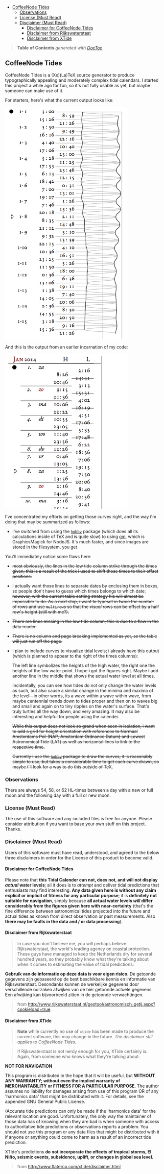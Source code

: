 

- [CoffeeNode Tides](#coffeenode-tides)
	- [Observations](#observations)
	- [License (Must Read)](#license-must-read)
	- [Disclaimer (Must Read)](#disclaimer-must-read)
		- [Disclaimer for CoffeeNode Tides](#disclaimer-for-coffeenode-tides)
		- [Disclaimer from Rijkswaterstaat](#disclaimer-from-rijkswaterstaat)
		- [Disclaimer from XTide](#disclaimer-from-xtide)

> **Table of Contents**  *generated with [DocToc](http://doctoc.herokuapp.com/)*


## CoffeeNode Tides

CoffeeNode Tides is a (Xe)(La)TeX source generator to produce typographically appealing and moderately complex
tidal calendars. I started this project a while ago for fun, so it's not fully usable as yet, but maybe
someone can make use of it.

For starters, here's what the current output looks like:

<img src='https://github.com/loveencounterflow/coffeenode-tides/raw/master/art/Screen%20Shot%202014-04-02%20at%2013.08.21.png' width=400px>

And this is the output from an earlier incarnation of my code:

<img src='https://github.com/loveencounterflow/coffeenode-tides/raw/master/art/Screen%20Shot%202014-03-20%20at%2020.47.55.png' width=400px>

I've concentrated my efforts on getting those curves right, and the way i'm doing that may be summarized as
follows:

* I've switched from using the [`hobby`](http://ftp.uni-erlangen.de/mirrors/CTAN/graphics/pgf/contrib/hobby/hobby_doc.pdf)
  package (which does all its calculations inside of TeX and is quite slow) to using [gm](https://github.com/aheckmann/gm),
  which is GraphicsMagick for NodeJS. It's much faster, and since images are stored in the filesystem, you
  get


You'll immediately notice some flaws here:

* <del>most obviously, the lines in the low tide column strike through the times given; this is a result of the
  trick i used to shift those times to their offset positions.</del>

* I actually want those lines to separate dates by enclosing them in boxes, so people don't have to guess
  which times belongs to which date; <del>however, with the current table setting strategy his will almost
  be impossible to do. As a next step, i want to typeset in twice the number of rows and use `multirow`s
  so that the *visual* rows can be offset by a half row's height (still with me?).</del>

* <del>There are lines missing in the low tide column; this is due to a flaw in the data reader.</del>

* <del>There is no column and page breaking implemented as yet, so the table will just run off the page.</del>

* I plan to include curves to visualize tidal levels; i already have this output (which is planned to appear
  to the right of the times columns):

  The left line symbolizes the heights of the high water, the right one the heights of the low water
  point. I hope i got the figures right. Maybe i add another line in the middle that shows the actual water
  level at all times.

  Incidentally, you can see how tides do not only change the water levels as such, but also cause
  a similar change in the minima and maxima of the level—in other words, its a wave within a wave within
  wave, from maybe centennial trends down to tides proper and then on to waves big and small and again on to tiny
  ripples on the water's surface. That's truly turtles all the way down, and very amazing. It may also be
  interesting and helpful for people using the calender.

  <del>While this output does not look so grand when seen in isolation, i want to add a grid for height
  orientation with references to Normaal Amsterdams Peil (NAP, Amsterdam Ordnance Datum) and Lowest
  Astronomical Tide (LAT) as well as horizontal lines to link to the respective time.</del>

  <del>Currently i use the [`hobby`](http://ftp.uni-erlangen.de/mirrors/CTAN/graphics/pgf/contrib/hobby/hobby_doc.pdf)
  package to draw the curves; it is reasonably simple to use, but takes a considerable time to get each
  curve drawn, so maybe i'll look for a way to do this outside of TeX.</del>

### Observations

There are always 54, 58, or 62 HL-times between a day with a new or full moon and the following day with
a full or new moon.


### License (Must Read)

The use of this software and any included files is free for anyone. Please consider attribution if you
want to base your own stuff on this project. Thanks.

### Disclaimer (Must Read)

Users of this software must have read, understood, and agreed to the below three disclaimers in order for
the License of this product to become valid.

#### Disclaimer for CoffeeNode Tides

Please note that **this Tidal Calender can not, does not, and will not display *actual* water levels**; all it does
is to *attempt* and deliver tidal predictions that enthusiasts may find interesting. **Any data given here
is without any claim explicit or implicit of fitness for any particular purpose**; it is **definitely not
suitable for navigation**, simply because **all actual water levels *will* differ considerably from the figures
given here with near-certainty** (that's the fine difference between astronomical tides projected into the
future and actual tides as known from direct observation or past measurements. Also **there may be faults in
the data and / or data processing**).

#### Disclaimer from Rijkswaterstaat

> In case you don't believe me, you will perhaps believe Rijkswaterstaat, the world's leading agency on
> coastal protection. These guys have managed to keep the Netherlands dry for several hundred years, so they
> probably know what they're talking about when it comes to estimating the value of tidal predictions:

**Gebruik van de informatie op deze data is voor eigen risico**. De getoonde gegevens zijn gebaseerd op de best
beschikbare kennis en informatie van Rijkswaterstaat. Desondanks kunnen de werkelijke gegevens door
verschillende oorzaken afwijken van de hier getoonde actuele gegevens. Een afwijking kan bijvoorbeeld zitten
in de getoonde verwachtingen.

> from http://www.rijkswaterstaat.nl/geotool/astronomisch_getij.aspx?cookieload=true

#### Disclaimer from XTide

> **Note** while currently no use of `xtide` has been made to produce the current software, this may change
> in the future. *The disclaimer still applies to CoffeeNode Tides*.

> If Rijkswaterstaat is not nerdy enough for you, XTide certainly is. Again, from someone who knows what
> they're talking about:


**NOT FOR NAVIGATION**

This program is distributed in the hope that it will be useful, but **WITHOUT ANY WARRANTY; without even the
implied warranty of MERCHANTABILITY or FITNESS FOR A PARTICULAR PURPOSE**.  The author assumes no liability
for damages arising from use of this program OR of any 'harmonics data' that might be distributed with it.
For details, see the appended GNU General Public License.

(Accurate tide predictions can only be made if the 'harmonics data' for the relevant location are good.
Unfortunately, the only way the maintainer of those data has of knowing when they are bad is when someone
with access to authoritative tide predictions or observations reports a problem.  You should not use this
program or any data files that might be distributed with it if anyone or anything could come to harm as a
result of an incorrect tide prediction.

XTide's predictions **do not incorporate the effects of tropical storms, El Niño, seismic events, subsidence,
uplift, or changes in global sea level.**

> from http://www.flaterco.com/xtide/disclaimer.html



<!--

http://live.getij.nl/export.cfm?format=txt&from=01-01-2014&to=31-12-2014&uitvoer=2&interval=10&lunarphase=yes&location=EEMHVN&Timezone=MET_DST&refPlane=LAT&graphRefPlane=LAT&bottom=0&keel=0


locations =
  'AUKFPFM':        'Aukfield platform'
  'BAALHK':         'Baalhoek'
  'BATH':           'Bath'
  'BEERKNL':        'Beerkanaal'
  'BERGSDSWT':      'Bergse Diepsluis west'
  'BORSSLE':        'Borssele'
  'BRESKS':         'Breskens'
  'BROUWHVSGT02':   'Brouwershavensche Gat 02'
  'BROUWHVSGT08':   'Brouwershavensche Gat 08'
  'CADZD':          'Cadzand'
  'DELFZL':         'Delfzijl'
  'DENHDR':         'Den Helder'
  'DENOVBTN':       'Den Oever'
  'DINTHVN':        'Dintelhaven'
  'DORDT':          'Dordrecht'
  'EEMHVN':         'Eemhaven'
  'EEMSHVN':        'Eemshaven'
  'EURPFM':         'Euro platform'
  'EURPHVN':        'Europahaven'
  'GEULHVN':        'Geulhaven'
  'GOIDSOD':        'Goidschalxoord'
  'GOUDBG':         'Gouda brug'
  'HAGSBNDN':       'Hagestein beneden'
  'HANSWT':         'Hansweert'
  'HARLGN':         'Harlingen'
  'HARMSBG':        'Harmsenbrug'
  'HARTBG':         'Hartelbrug'
  'HARTHVN':        'Hartelhaven'
  'HARTKWT':        'Hartel-Kuwait'
  'HARVT10':        'Haringvliet 10'
  'HEESBN':         'Heesbeen'
  'HELLVSS':        'Hellevoetsluis'
  'HOEKVHLD':       'Hoek van Holland'
  'HUIBGT':         'Huibertgat'
  'IJMDBTHVN':      'IJmuiden'
  'K13APFM':        'K13A platform'
  'KATSBTN':        'Kats'
  'KEIZVR':         'Keizersveer'
  'KORNWDZBTN':     'Kornwerderzand'
  'KRAMMSZWT':      'Krammersluizen west'
  'KRIMPADIJSL':    'Krimpen aan de IJssel'
  'KRIMPADLK':      'Krimpen aan de Lek'
  'LAUWOG':         'Lauwersoog'
  'LICHTELGRE':     'Lichteiland Goeree'
  'LITHDP':         'Lith dorp'
  'MAASSS':         'Maassluis'
  'MARLGT':         'Marollegat'
  'MOERDK':         'Moerdijk'
  'NES':            'Nes'
  'NIEUWSTZL':      'Nieuwe Statenzijl'
  'NOORDWMPT':      'Meetpost Noordwijk'
  'OOSTSDE04':      'Oosterschelde 04'
  'OOSTSDE11':      'Oosterschelde 11'
  'OOSTSDE14':      'Oosterschelde 14'
  'OUDSD':          'Oudeschild'
  'OVLVHWT':        'Overloop van Hansweert'
  'PARKSS':         'Parksluis'
  'PETTZD':         'Petten zuid'
  'RAKND':          'Rak noord'
  'ROOMPBNN':       'Roompot binnen'
  'ROOMPBTN':       'Roompot buiten'
  'ROTTDM':         'Rotterdam'
  'ROZBSSNZDE':     'Rozenburgsesluis noordzijde'
  'SCHAARVDND':     'Schaar van de Noord'
  'SCHEURHVN':      'Scheurhaven'
  'SCHEVNGN':       'Scheveningen'
  'SCHIERMNOG':     'Schiermonnikoog'
  'SCHOONHVN':      'Schoonhoven'
  'SPIJKNSE':       'Spijkenisse'
  'STAVNSE':        'Stavenisse'
  'STELLDBTN':      'Haringvlietsluizen'
  'SUURHBNZDE':     'Suurhoffbrug noordzijde'
  'TERNZN':         'Terneuzen'
  'TERSLNZE':       'Terschelling Noordzee'
  'TEXNZE':         'Texel Noordzee'
  'VLAARDGN':       'Vlaardingen'
  'VLAKTVDRN':      'Vlakte van de Raan'
  'VLIELHVN':       'Vlieland haven'
  'VLISSGN':        'Vlissingen'
  'VURN':           'Vuren'
  'WALSODN':        'Walsoorden'
  'WERKDBTN':       'Werkendam buiten'
  'WESTKPLE':       'Westkapelle'
  'WESTTSLG':       'West-Terschelling'
  'WIERMGDN':       'Wierumergronden'
  'YERSKE':         'Yerseke'


 -->

